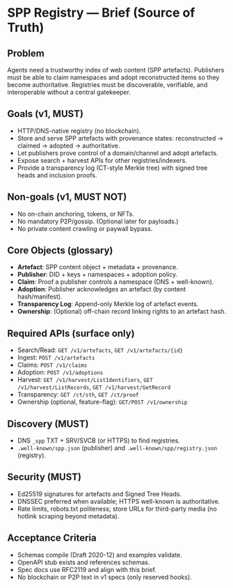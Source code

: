 # SPP Registry — Brief (Source of Truth)

## Problem
Agents need a trustworthy index of web content (SPP artefacts). Publishers must be able to claim namespaces and adopt reconstructed items so they become authoritative. Registries must be discoverable, verifiable, and interoperable without a central gatekeeper.

## Goals (v1, MUST)
- HTTP/DNS-native registry (no blockchain).
- Store and serve SPP artefacts with provenance states: reconstructed → claimed → adopted → authoritative.
- Let publishers prove control of a domain/channel and adopt artefacts.
- Expose search + harvest APIs for other registries/indexers.
- Provide a transparency log (CT-style Merkle tree) with signed tree heads and inclusion proofs.

## Non-goals (v1, MUST NOT)
- No on-chain anchoring, tokens, or NFTs.
- No mandatory P2P/gossip. (Optional later for payloads.)
- No private content crawling or paywall bypass.

## Core Objects (glossary)
- **Artefact**: SPP content object + metadata + provenance.
- **Publisher**: DID + keys + namespaces + adoption policy.
- **Claim**: Proof a publisher controls a namespace (DNS + well-known).
- **Adoption**: Publisher acknowledges an artefact (by content hash/manifest).
- **Transparency Log**: Append-only Merkle log of artefact events.
- **Ownership**: (Optional) off-chain record linking rights to an artefact hash.

## Required APIs (surface only)
- Search/Read: `GET /v1/artefacts`, `GET /v1/artefacts/{id}`
- Ingest: `POST /v1/artefacts`
- Claims: `POST /v1/claims`
- Adoption: `POST /v1/adoptions`
- Harvest: `GET /v1/harvest/ListIdentifiers`, `GET /v1/harvest/ListRecords`, `GET /v1/harvest/GetRecord`
- Transparency: `GET /ct/sth`, `GET /ct/proof`
- Ownership (optional, feature-flag): `GET/POST /v1/ownership`

## Discovery (MUST)
- DNS `_spp` TXT + SRV/SVCB (or HTTPS) to find registries.
- `.well-known/spp.json` (publisher) and `.well-known/spp/registry.json` (registry).

## Security (MUST)
- Ed25519 signatures for artefacts and Signed Tree Heads.
- DNSSEC preferred when available; HTTPS well-known is authoritative.
- Rate limits, robots.txt politeness; store URLs for third-party media (no hotlink scraping beyond metadata).

## Acceptance Criteria
- Schemas compile (Draft 2020-12) and examples validate.
- OpenAPI stub exists and references schemas.
- Spec docs use RFC2119 and align with this brief.
- No blockchain or P2P text in v1 specs (only reserved hooks).